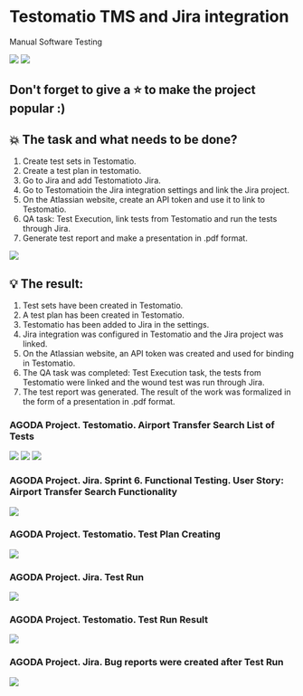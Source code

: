 # Testomatio TMS and Jira integration
Manual Software Testing

<img src="Screens/1Screen_AGODA_com_TRANSFER_Search.jpg" /> 

<img src="Screens/2Screen_AGODA_com_TRANSFER_Search_Result.jpg" /> 

## Don't forget to give a :star: to make the project popular :) 

## :boom: The task and what needs to be done?
1. Create test sets in Testomatio.
2. Create a test plan in testomatio.
3. Go to Jira and add Testomatioto Jira.
4. Go to Testomatioin the Jira integration settings and link the Jira project.
5. On the Atlassian website, create an API token and use it to link to Testomatio.
6. QA task: Test Execution, link tests from Testomatio and run the tests through Jira.
7. Generate test report and make a presentation in .pdf format.

 <img src="Screens/3Screen_AGODA_Project_1.jpg" />

## :bulb: The result:
1. Test sets have been created in Testomatio.
2. A test plan has been created in Testomatio.
3. Testomatio has been added to Jira in the settings.
4. Jira integration was configured in Testomatio and the Jira project was linked.
5. On the Atlassian website, an API token was created and used for binding in Testomatio.
6. The QA task was completed: Test Execution task, the tests from Testomatio were linked and the wound test was run through Jira.
7. The test report was generated. The result of the work was formalized in the form of a presentation in .pdf format. 

### AGODA Project. Testomatio. Airport Transfer Search List of Tests
<img src="Screens/4Screen_AGODA_Project_Testomatio_1.jpg" /> 

<img src="Screens/5Screen_AGODA_Project_Testomatio_2.jpg" /> 

<img src="Screens/6Screen_AGODA_Project_Testomatio_3.jpg" /> 

### AGODA Project. Jira. Sprint 6. Functional Testing. User Story: Airport Transfer Search Functionality

<img src="Screens/6Screen_AGODA_Project_Jira_1.jpg" /> 

### AGODA Project. Testomatio. Test Plan Creating

<img src="Screens/7Screen_AGODA_Project_Testomatio_4.jpg" /> 

### AGODA Project. Jira. Test Run

<img src="Screens/8Screen_AGODA_Project_Jira_TestRuns.jpg" /> 

### AGODA Project. Testomatio. Test Run Result

<img src="Screens/9Screen_AGODA_Project_Testomatio_TestRun_Result.jpg" /> 

### AGODA Project. Jira. Bug reports were created after Test Run

<img src="Screens/10Screen_AGODA_Project_Jira_BugReports_Result.jpg" /> 



